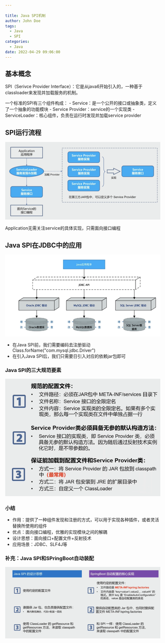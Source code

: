 ```yaml
---

title: Java SPI机制
author: John Doe
tags:
  - Java
  - SPI
categories:
  - Java
date: 2022-04-29 09:06:00
---
```

## 基本概念
SPI（Serivce Provider Interface）：它是从java6开始引入的，一种基于classloader来发现并加载服务的机制。

一个标准的SPI有三个组件构成：
    - Service：是一个公开的接口或抽象类，定义了一个抽象的功能模块
    - Service Provider：service的一个实现类
    - ServiceLoader：核心组件，负责在运行时发现并加载service provider

## SPI运行流程

 ![upload successful](../images/pasted-211.png)
 
 Application无需关注service的具体实现，只需面向接口编程
 
 
## Java SPI在JDBC中的应用

 ![upload successful](../images/pasted-212.png)
 
 - 在Java SPI前，我们需要编码去注册驱动Class.forName("com.mysql.jdbc.Driver")
 - 在引入Java SPI后，我们只需要日引入对应的依赖jar包即可

### Java SPI的三大规范要素
 ![upload successful](../images/pasted-214.png)
 
### 小结
- 作用：提供了一种组件发现和注册的方式，可以用于实现各种插件，或者灵活替换所使用的组件
- 优点：面向接口编程，优雅的实现模块之间的解耦
- 设计思想：面向接口+配置文件+反射技术
- 应用场景：JDBC、SLF4J等

### 补充：Java SPI和SPringBoot自动装配

 ![upload successful](../images/pasted-215.png)